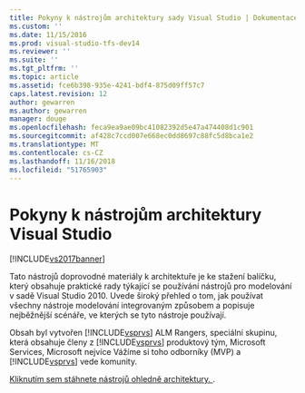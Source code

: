 ```yaml
---
title: Pokyny k nástrojům architektury sady Visual Studio | Dokumentace Microsoftu
ms.custom: ''
ms.date: 11/15/2016
ms.prod: visual-studio-tfs-dev14
ms.reviewer: ''
ms.suite: ''
ms.tgt_pltfrm: ''
ms.topic: article
ms.assetid: fce6b398-935e-4241-bdf4-875d09ff57c7
caps.latest.revision: 12
author: gewarren
ms.author: gewarren
manager: douge
ms.openlocfilehash: feca9ea9ae09bc41082392d5e47a474408d1c901
ms.sourcegitcommit: af428c7ccd007e668ec0dd8697c88fc5d8bca1e2
ms.translationtype: MT
ms.contentlocale: cs-CZ
ms.lasthandoff: 11/16/2018
ms.locfileid: "51765903"
---
```

# <a name="visual-studio-architecture-tooling-guidance"></a>Pokyny k nástrojům architektury Visual Studio
[!INCLUDE[vs2017banner](../includes/vs2017banner.md)]

Tato nástrojů doprovodné materiály k architektuře je ke stažení balíčku, který obsahuje praktické rady týkající se používání nástrojů pro modelování v sadě Visual Studio 2010. Uvede široký přehled o tom, jak používat všechny nástroje modelování integrovaným způsobem a popisuje nejběžnější scénáře, ve kterých se tyto nástroje používají.  
  
 Obsah byl vytvořen [!INCLUDE[vsprvs](../includes/vsprvs-md.md)] ALM Rangers, speciální skupinu, která obsahuje členy z [!INCLUDE[vsprvs](../includes/vsprvs-md.md)] produktový tým, Microsoft Services, Microsoft nejvíce Vážíme si toho odborníky (MVP) a [!INCLUDE[vsprvs](../includes/vsprvs-md.md)] vede komunity.  
  
 [Kliknutím sem stáhnete nástrojů ohledně architektury. ](http://go.microsoft.com/fwlink/?LinkID=191984).



